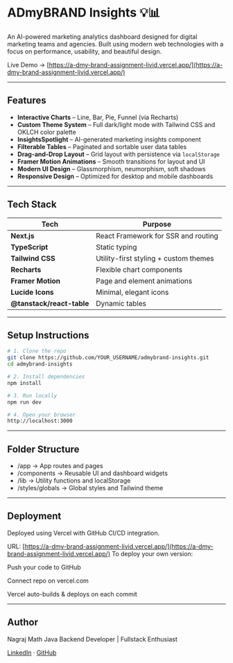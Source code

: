 # ADmyBRAND Insights 💡📊

An AI-powered marketing analytics dashboard designed for digital marketing teams and agencies. Built using modern web technologies with a focus on performance, usability, and beautiful design.

Live Demo → [https://a-dmy-brand-assignment-livid.vercel.app/](https://a-dmy-brand-assignment-livid.vercel.app/)

---

## Features

- **Interactive Charts** – Line, Bar, Pie, Funnel (via Recharts)
- **Custom Theme System** – Full dark/light mode with Tailwind CSS and OKLCH color palette
- **InsightsSpotlight** – AI-generated marketing insights component
- **Filterable Tables** – Paginated and sortable user data tables
- **Drag-and-Drop Layout** – Grid layout with persistence via `localStorage`
- **Framer Motion Animations** – Smooth transitions for layout and UI
- **Modern UI Design** – Glassmorphism, neumorphism, soft shadows
- **Responsive Design** – Optimized for desktop and mobile dashboards

---

## Tech Stack

| Tech         | Purpose                                |
|--------------|-----------------------------------------|
| **Next.js**  | React Framework for SSR and routing     |
| **TypeScript** | Static typing                          |
| **Tailwind CSS** | Utility-first styling + custom themes |
| **Recharts** | Flexible chart components               |
| **Framer Motion** | Page and element animations         |
| **Lucide Icons** | Minimal, elegant icons               |
| **@tanstack/react-table** | Dynamic tables              |

---

## Setup Instructions

```bash
# 1. Clone the repo
git clone https://github.com/YOUR_USERNAME/admybrand-insights.git
cd admybrand-insights

# 2. Install dependencies
npm install

# 3. Run locally
npm run dev

# 4. Open your browser
http://localhost:3000
```

---

## Folder Structure

- /app              → App routes and pages
- /components       → Reusable UI and dashboard widgets
- /lib              → Utility functions and localStorage
- /styles/globals   → Global styles and Tailwind theme

---

## Deployment

Deployed using Vercel with GitHub CI/CD integration.

URL: [https://a-dmy-brand-assignment-livid.vercel.app/](https://a-dmy-brand-assignment-livid.vercel.app/)
To deploy your own version:

Push your code to GitHub

Connect repo on vercel.com

Vercel auto-builds & deploys on each commit

---

## Author

Nagraj Math
Java Backend Developer | Fullstack Enthusiast

[LinkedIn](www.linkedin.com/in/nagrajsmath) · [GitHub](https://github.com/Nag-san)

